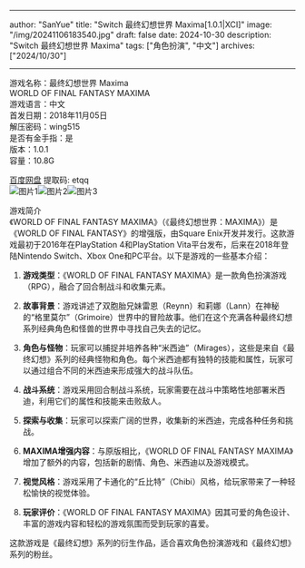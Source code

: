 
---
author: "SanYue"
title: "Switch 最终幻想世界 Maxima[1.0.1|XCI]"
image: "/img/20241106183540.jpg"
draft: false
date: 2024-10-30
description: "Switch 最终幻想世界 Maxima"
tags: ["角色扮演", "中文"]
archives: ["2024/10/30"]

---

游戏名称：最终幻想世界 Maxima   
WORLD OF FINAL FANTASY MAXIMA    
游戏语言：中文  
首发日期：2018年11月05日  
解压密码：wing515  
是否有金手指：是  
版本：1.0.1   
容量：10.8G

[百度网盘](https://pan.baidu.com/s/1fftbVVsNhy2N2J8vMUuMxg) 提取码: etqq  
![图片1](/img/BUum.jpg)![图片2](/img/WvjS.jpg)![图片3](/img/4d4V.jpg)  

游戏简介  
《WORLD OF FINAL FANTASY MAXIMA》（《最终幻想世界：MAXIMA》）是《WORLD OF FINAL FANTASY》的增强版，由Square Enix开发并发行。这款游戏最初于2016年在PlayStation 4和PlayStation Vita平台发布，后来在2018年登陆Nintendo Switch、Xbox One和PC平台。以下是游戏的一些基本介绍：

1. **游戏类型**：《WORLD OF FINAL FANTASY MAXIMA》是一款角色扮演游戏（RPG），融合了回合制战斗和收集元素。

2. **故事背景**：游戏讲述了双胞胎兄妹雷恩（Reynn）和莉娜（Lann）在神秘的“格里莫尔”（Grimoire）世界中的冒险故事。他们在这个充满各种最终幻想系列经典角色和怪兽的世界中寻找自己失去的记忆。

3. **角色与怪物**：玩家可以捕捉并培养各种“米西迪”（Mirages），这些是来自《最终幻想》系列的经典怪物和角色。每个米西迪都有独特的技能和属性，玩家可以通过组合不同的米西迪来形成强大的战斗队伍。

4. **战斗系统**：游戏采用回合制战斗系统，玩家需要在战斗中策略性地部署米西迪，利用它们的属性和技能来击败敌人。

5. **探索与收集**：玩家可以探索广阔的世界，收集新的米西迪，完成各种任务和挑战。

6. **MAXIMA增强内容**：与原版相比，《WORLD OF FINAL FANTASY MAXIMA》增加了额外的内容，包括新的剧情、角色、米西迪以及游戏模式。

7. **视觉风格**：游戏采用了卡通化的“丘比特”（Chibi）风格，给玩家带来了一种轻松愉快的视觉体验。

8. **玩家评价**：《WORLD OF FINAL FANTASY MAXIMA》因其可爱的角色设计、丰富的游戏内容和轻松的游戏氛围而受到玩家的喜爱。

这款游戏是《最终幻想》系列的衍生作品，适合喜欢角色扮演游戏和《最终幻想》系列的粉丝。
